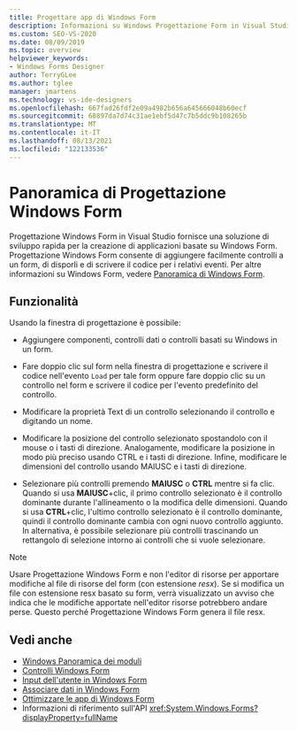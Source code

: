 ```yaml
---
title: Progettare app di Windows Form
description: Informazioni su Windows Progettazione Form in Visual Studio, che offre una soluzione di sviluppo rapido per la creazione Windows applicazioni basate su form.
ms.custom: SEO-VS-2020
ms.date: 08/09/2019
ms.topic: overview
helpviewer_keywords:
- Windows Forms Designer
author: TerryGLee
ms.author: tglee
manager: jmartens
ms.technology: vs-ide-designers
ms.openlocfilehash: 667fad26fdf2e09a4982b656a645666048b60ecf
ms.sourcegitcommit: 68897da7d74c31ae1ebf5d47c7b5ddc9b108265b
ms.translationtype: MT
ms.contentlocale: it-IT
ms.lasthandoff: 08/13/2021
ms.locfileid: "122133536"
---
```

# <a name="windows-forms-designer-overview"></a>Panoramica di Progettazione Windows Form

Progettazione Windows Form in Visual Studio fornisce una soluzione di sviluppo rapida per la creazione di applicazioni basate su Windows Form. Progettazione Windows Form consente di aggiungere facilmente controlli a un form, di disporli e di scrivere il codice per i relativi eventi. Per altre informazioni su Windows Form, vedere [Panoramica di Windows Form](/dotnet/framework/winforms/windows-forms-overview).

## <a name="functionality"></a>Funzionalità

Usando la finestra di progettazione è possibile:

- Aggiungere componenti, controlli dati o controlli basati su Windows in un form.

- Fare doppio clic sul form nella finestra di progettazione e scrivere il codice nell'evento `Load` per tale form oppure fare doppio clic su un controllo nel form e scrivere il codice per l'evento predefinito del controllo.

- Modificare la proprietà Text di un controllo selezionando il controllo e digitando un nome.

- Modificare la posizione del controllo selezionato spostandolo con il mouse o i tasti di direzione. Analogamente, modificare la posizione in modo più preciso usando CTRL e i tasti di direzione. Infine, modificare le dimensioni del controllo usando MAIUSC e i tasti di direzione.

- Selezionare più controlli premendo **MAIUSC** o **CTRL** mentre si fa clic. Quando si usa **MAIUSC**+clic, il primo controllo selezionato è il controllo dominante durante l'allineamento o la modifica delle dimensioni. Quando si usa **CTRL**+clic, l'ultimo controllo selezionato è il controllo dominante, quindi il controllo dominante cambia con ogni nuovo controllo aggiunto. In alternativa, è possibile selezionare più controlli trascinando un rettangolo di selezione intorno ai controlli che si vuole selezionare.

> [!NOTE]
> Usare Progettazione Windows Form e non l'editor di risorse per apportare modifiche al file di risorse del form (con estensione *resx*). Se si modifica un file con estensione resx basato su form, verrà visualizzato un avviso che indica che le modifiche apportate nell'editor risorse potrebbero andare perse. Questo perché Progettazione Windows Form genera il file resx.

## <a name="see-also"></a>Vedi anche

- [Windows Panoramica dei moduli](/dotnet/framework/winforms/windows-forms-overview)
- [Controlli Windows Form](/dotnet/framework/winforms/controls/)
- [Input dell'utente in Windows Form](/dotnet/framework/winforms/user-input-in-windows-forms)
- [Associare dati in Windows Form](/dotnet/framework/winforms/windows-forms-data-binding)
- [Ottimizzare le app di Windows Form](/dotnet/framework/winforms/advanced/)
- Informazioni di riferimento sull'API <xref:System.Windows.Forms?displayProperty=fullName>

